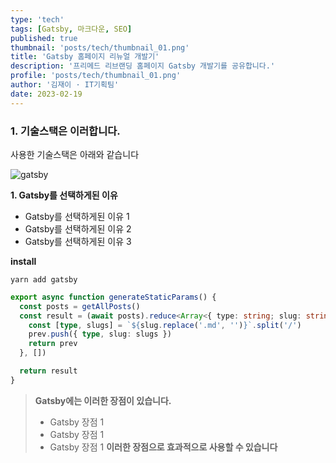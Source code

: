 ```yaml
---
type: 'tech'
tags: [Gatsby, 마크다운, SEO]
published: true
thumbnail: 'posts/tech/thumbnail_01.png'
title: 'Gatsby 홈페이지 리뉴얼 개발기'
description: '프리메드 리브랜딩 홈페이지 Gatsby 개발기를 공유합니다.'
profile: 'posts/tech/thumbnail_01.png'
author: '김재이 · IT기획팀'
date: 2023-02-19
---
```


### 1. 기술스택은 이러합니다.

사용한 기술스택은 아래와 같습니다

![gatsby](/posts/tech/content_01.png)

**1. Gatsby를 선택하게된 이유**

- Gatsby를 선택하게된 이유 1
- Gatsby를 선택하게된 이유 2
- Gatsby를 선택하게된 이유 3

**install**

`yarn add gatsby`

```typescript
export async function generateStaticParams() {
  const posts = getAllPosts()
  const result = (await posts).reduce<Array<{ type: string; slug: string }>>((prev, { fields: { slug } }) => {
    const [type, slugs] = `${slug.replace('.md', '')}`.split('/')
    prev.push({ type, slug: slugs })
    return prev
  }, [])

  return result
}
```

> **Gatsby에는 이러한 장점이 있습니다.**
>
> - Gatsby 장점 1
> - Gatsby 장점 1
> - Gatsby 장점 1 **이러한 장점으로 효과적으로 사용할 수 있습니다**
